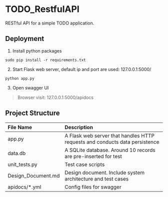 # TODO_RestfulAPI
RESTful API for a simple TODO application.

## Deployment
1. Install python packages
```shell
sudo pip install -r requirements.txt
```
2. Start Flask web server, default ip and port are used: 127.0.0.1:5000/
```shell
python app.py
```
3. Open swagger UI
>Browser visit: 127.0.0.1:5000/apidocs
## Project Structure
| File Name          | Description                                                                 |
|:-------------------|:----------------------------------------------------------------------------|
| app.py             | A Flask web server that handles HTTP requests and conducts data persistence |
| data.db            | A SQLite database. Around 10 records are pre-inserted for test              |
| unit_tests.py      | Test case scripts                                                           |
| Design_Document.md | Design document. Include system architecture and test cases                 |
| apidocs/*.yml      | Config files for swagger                                                    |
